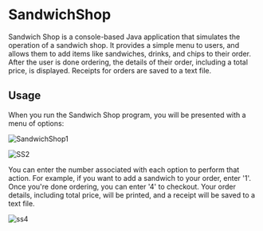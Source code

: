 # SandwichShop

Sandwich Shop is a console-based Java application that simulates the operation of a sandwich shop.
It provides a simple menu to users, and allows them to add items like sandwiches, drinks, and chips to their order.
After the user is done ordering, the details of their order, including a total price, is displayed. Receipts for orders are saved to a text file.


## Usage
When you run the Sandwich Shop program, you will be presented with a menu of options:

![SandwichShop1](https://github.com/Javich23/SandwichShop/assets/130024873/62eb6c7e-fc76-477c-8688-224cb6138f36)



![SS2](https://github.com/Javich23/SandwichShop/assets/130024873/5e5bcc69-f3de-4ddd-b7ac-1c0e288e7726)



You can enter the number associated with each option to perform that action. For
example, if you want to add a sandwich to your order, enter '1'.
Once you're done ordering, you can enter '4' to checkout.
Your order details, including total price, will be printed, and a receipt will be saved to a text file.


![ss4](https://github.com/Javich23/SandwichShop/assets/130024873/c8ca3363-fa8e-484b-b575-0364c899da9a)


